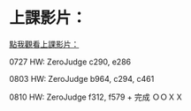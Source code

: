 # 上課影片：
[點我觀看上課影片：](https://www.youtube.com/playlist?list=PLdvY4QzZf7AmzTbeANNb9OToB0xc_KEB-)

0727 HW:
ZeroJudge c290, e286

0803 HW:
ZeroJudge b964, c294, c461

0810 HW:
ZeroJudge f312, f579 + 完成 ＯＯＸＸ